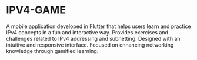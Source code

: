 # IPV4-GAME
A mobile application developed in Flutter that helps users learn and practice IPv4 concepts in a fun and interactive way.  Provides exercises and challenges related to IPv4 addressing and subnetting.  Designed with an intuitive and responsive interface.  Focused on enhancing networking knowledge through gamified learning.
